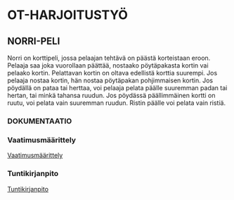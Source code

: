 # OT-HARJOITUSTYÖ

## NORRI-PELI

Norri on korttipeli, jossa pelaajan tehtävä on päästä korteistaan eroon. Pelaaja saa joka vuorollaan päättää, nostaako pöytäpakasta kortin vai pelaako kortin. Pelattavan kortin on oltava edellistä korttia suurempi. Jos pelaaja nostaa kortin, hän nostaa pöytäpakan pohjimmaisen kortin. Jos pöydällä on pataa tai herttaa, voi pelaaja pelata päälle suuremman padan tai hertan, tai minkä tahansa ruudun. Jos pöydässä päällimmäinen kortti on ruutu, voi pelata vain suuremman ruudun. Ristin päälle voi pelata vain ristiä.  

### DOKUMENTAATIO


### Vaatimusmäärittely

[Vaatimusmäärittely](https://github.com/Vilivanh/ot-harjoitustyo/blob/master/dokumentaatio/vaatimusmaarittely.md)

### Tuntikirjanpito

[Tuntikirjanpito](https://github.com/Vilivanh/ot-harjoitustyo/blob/master/dokumentaatio/tuntikirjanpito.md)
